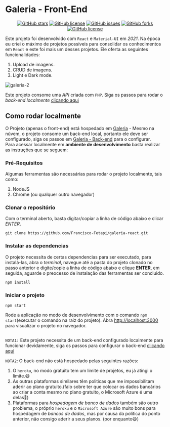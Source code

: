 # Galeria - Front-End
<p align="center">
<a href="https://github.com/Francisco-Fetapi/galeria-react/stargazers"><img alt="GitHub stars" src="https://img.shields.io/github/stars/Francisco-Fetapi/galeria-react?style=plastic"></a>
<a href="https://github.com/Francisco-Fetapi/galeria-react"><img alt="GitHub license" src="https://img.shields.io/badge/Exercise-For%20trainning-orange"></a>
<a href="https://github.com/Francisco-Fetapi/galeria-react/issues"><img alt="GitHub issues" src="https://img.shields.io/github/issues/Francisco-Fetapi/galeria-react?style=plastic"></a>
<a href="https://github.com/Francisco-Fetapi/galeria-react/network"><img alt="GitHub forks" src="https://img.shields.io/github/forks/Francisco-Fetapi/galeria-react?style=plastic"></a>
<a href="https://github.com/Francisco-Fetapi/galeria-react"><img alt="GitHub license" src="https://img.shields.io/github/license/Francisco-Fetapi/galeria-react?style=plastic"></a>
</p>

Este projeto foi desenvolvido com `React` e `Material-UI` em _2021_. Na época eu criei o máximo de projetos possiveis para consolidar os conhecimentos em `React` e este foi mais um desses projetos. Ele oferta as seguintes funcionalidades:

1. Upload de imagens.
2. CRUD de imagens.
3. Light e Dark mode.

![galeria-2](https://user-images.githubusercontent.com/74926014/181216518-c40cc8ce-dc20-4fe9-b819-180eca97d4fd.gif)



Este projeto consome uma _API_ criada com `PHP`. Siga os passos para rodar o _back-end localmente_ [clicando aqui](https://github.com/Francisco-Fetapi/crud-galeria)

## Como rodar localmente

O Projeto (apenas o front-end) está hospedado em [Galeria](https://galeria-fetapi.vercel.app) - Mesmo na núvem, o projeto consome um back-end local, portanto ele deve ser configurado, siga os passos em [Galeria - Back-end](https://github.com/Francisco-Fetapi/crud-galeria) para o configurar.
<br />
Para acessar localmente em **ambiente de desenvolvimento** basta realizar as instruções que se seguem:

### Pré-Requisitos

Algumas ferramentas são necessárias para rodar o projeto localmente, tais como:

1. NodeJS
2. Chrome (ou qualquer outro navegador)

### Clonar o repositório

Com o terminal aberto, basta digitar/copiar a linha de código abaixo e clicar _ENTER_.

```
git clone https://github.com/Francisco-Fetapi/galeria-react.git
```

### Instalar as dependencias

O projeto necessita de certas dependencias para ser executado, para instalá-las, abra o _terminal_, navegue até a pasta do projeto clonado no passo anterior e digite/copie a linha de código abaixo e clique **ENTER**, em seguida, aguarde o preocesso de instalação das ferramentas ser concluido.

```
npm install
```
### Iniciar o projeto
```
npm start
```
Rode a aplicação no modo de desenvolvimento com o comando `npm start`(executar o comando na raiz do projeto).
Abra [http://localhost:3000](http://localhost:3000) para visualizar o projeto no navegador.

##

`NOTA1:` Este projeto necessita de um back-end configurado localmente para funcionar devidamente, siga os passos para configurar o back-end [clicando aqui](https://github.com/Francisco-Fetapi/crud-galeria)

`NOTA2`: O back-end não está hospedado pelas seguintes razões:

1. O `heroku`, no modo gratuito tem um limite de projetos, eu já atingi o limite.😅
2. As outras plataformas similares têm politicas que me impossibilitam aderir ao  plano gratuito.(falo sobre ter que colocar os dados bancários ao criar a conta mesmo no plano gratuito, o Microsoft Azure é uma delas🙁)
3. Plataformas para _hospedagem de banco de dados_ também são outro problema, o próprio `heroku` e o `Microsoft Azure` são muito bons para hospedagem de _bancos de dados_, mas por causa da politica do ponto anterior, não consigo aderir a seus planos. (por enquanto😄)
